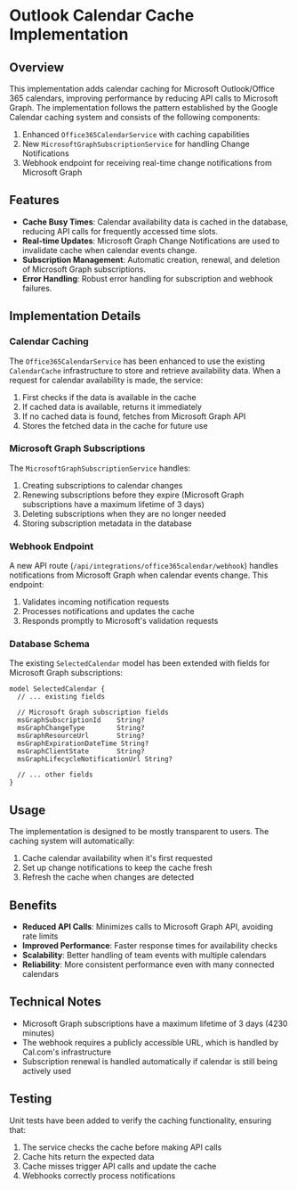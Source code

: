 # Outlook Calendar Cache Implementation

## Overview

This implementation adds calendar caching for Microsoft Outlook/Office 365 calendars, improving performance by reducing API calls to Microsoft Graph. The implementation follows the pattern established by the Google Calendar caching system and consists of the following components:

1. Enhanced `Office365CalendarService` with caching capabilities
2. New `MicrosoftGraphSubscriptionService` for handling Change Notifications
3. Webhook endpoint for receiving real-time change notifications from Microsoft Graph

## Features

- **Cache Busy Times**: Calendar availability data is cached in the database, reducing API calls for frequently accessed time slots.
- **Real-time Updates**: Microsoft Graph Change Notifications are used to invalidate cache when calendar events change.
- **Subscription Management**: Automatic creation, renewal, and deletion of Microsoft Graph subscriptions.
- **Error Handling**: Robust error handling for subscription and webhook failures.

## Implementation Details

### Calendar Caching

The `Office365CalendarService` has been enhanced to use the existing `CalendarCache` infrastructure to store and retrieve availability data. When a request for calendar availability is made, the service:

1. First checks if the data is available in the cache
2. If cached data is available, returns it immediately
3. If no cached data is found, fetches from Microsoft Graph API
4. Stores the fetched data in the cache for future use

### Microsoft Graph Subscriptions

The `MicrosoftGraphSubscriptionService` handles:

1. Creating subscriptions to calendar changes
2. Renewing subscriptions before they expire (Microsoft Graph subscriptions have a maximum lifetime of 3 days)
3. Deleting subscriptions when they are no longer needed
4. Storing subscription metadata in the database

### Webhook Endpoint

A new API route (`/api/integrations/office365calendar/webhook`) handles notifications from Microsoft Graph when calendar events change. This endpoint:

1. Validates incoming notification requests
2. Processes notifications and updates the cache
3. Responds promptly to Microsoft's validation requests

### Database Schema

The existing `SelectedCalendar` model has been extended with fields for Microsoft Graph subscriptions:

```prisma
model SelectedCalendar {
  // ... existing fields
  
  // Microsoft Graph subscription fields
  msGraphSubscriptionId    String?
  msGraphChangeType        String?
  msGraphResourceUrl       String?
  msGraphExpirationDateTime String?
  msGraphClientState       String?
  msGraphLifecycleNotificationUrl String?
  
  // ... other fields
}
```

## Usage

The implementation is designed to be mostly transparent to users. The caching system will automatically:

1. Cache calendar availability when it's first requested
2. Set up change notifications to keep the cache fresh
3. Refresh the cache when changes are detected

## Benefits

- **Reduced API Calls**: Minimizes calls to Microsoft Graph API, avoiding rate limits
- **Improved Performance**: Faster response times for availability checks
- **Scalability**: Better handling of team events with multiple calendars
- **Reliability**: More consistent performance even with many connected calendars

## Technical Notes

- Microsoft Graph subscriptions have a maximum lifetime of 3 days (4230 minutes)
- The webhook requires a publicly accessible URL, which is handled by Cal.com's infrastructure
- Subscription renewal is handled automatically if calendar is still being actively used

## Testing

Unit tests have been added to verify the caching functionality, ensuring that:

1. The service checks the cache before making API calls
2. Cache hits return the expected data
3. Cache misses trigger API calls and update the cache
4. Webhooks correctly process notifications